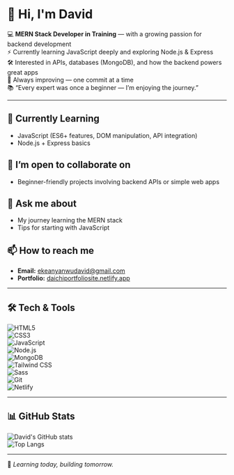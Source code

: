 # 👋 Hi, I'm David  

💻 **MERN Stack Developer in Training** — with a growing passion for backend development  
⚡ Currently learning JavaScript deeply and exploring Node.js & Express  
🛠 Interested in APIs, databases (MongoDB), and how the backend powers great apps  
🌱 Always improving — one commit at a time  
📚 “Every expert was once a beginner — I’m enjoying the journey.”

---

## 🌱 Currently Learning
- JavaScript (ES6+ features, DOM manipulation, API integration)  
- Node.js + Express basics  


## 🤝 I’m open to collaborate on
- Beginner-friendly projects involving backend APIs or simple web apps  

## 💬 Ask me about
- My journey learning the MERN stack  
- Tips for starting with JavaScript  

## 📫 How to reach me
- **Email:** ekeanyanwudavid@gmail.com  
- **Portfolio:** [daichiportfoliosite.netlify.app](https://daichiportfoliosite.netlify.app)

---

## 🛠 Tech & Tools
![HTML5](https://img.shields.io/badge/-HTML5-E34F26?style=flat&logo=html5&logoColor=white)  
![CSS3](https://img.shields.io/badge/-CSS3-1572B6?style=flat&logo=css3&logoColor=white)  
![JavaScript](https://img.shields.io/badge/-JavaScript-F7DF1E?style=flat&logo=javascript&logoColor=black)  
![Node.js](https://img.shields.io/badge/-Node.js-339933?style=flat&logo=nodedotjs&logoColor=white)  
![MongoDB](https://img.shields.io/badge/-MongoDB-47A248?style=flat&logo=mongodb&logoColor=white)  
![Tailwind CSS](https://img.shields.io/badge/-Tailwind%20CSS-38B2AC?style=flat&logo=tailwindcss&logoColor=white)  
![Sass](https://img.shields.io/badge/-Sass-CC6699?style=flat&logo=sass&logoColor=white)  
![Git](https://img.shields.io/badge/-Git-F05032?style=flat&logo=git&logoColor=white)  
![Netlify](https://img.shields.io/badge/-Netlify-00C7B7?style=flat&logo=netlify&logoColor=white)  

---

## 📊 GitHub Stats
![David's GitHub stats](https://github-readme-stats.vercel.app/api?username=EkeanyanwuDavid&show_icons=true&theme=tokyonight)  
![Top Langs](https://github-readme-stats.vercel.app/api/top-langs/?username=EkeanyanwuDavid&layout=compact&theme=tokyonight)

---

🚀 *Learning today, building tomorrow.*

